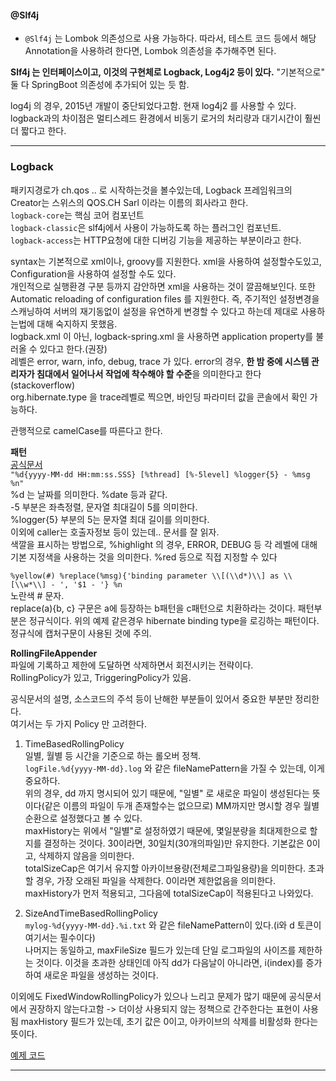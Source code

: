 
#### @Slf4j 

- `@Slf4j`  는 Lombok 의존성으로 사용 가능하다. 따라서, 테스트 코드 등에서 해당 Annotation을 사용하려 한다면, Lombok 의존성을 추가해주면 된다.

**Slf4j 는 인터페이스이고, 이것의 구현체로 Logback, Log4j2 등이 있다.**
"기본적으로" 둘 다 SpringBoot 의존성에 추가되어 있는 듯 함.

log4j 의 경우, 2015년 개발이 중단되었다고함. 현재 log4j2 를 사용할 수 있다. logback과의 차이점은 멀티스레드 환경에서 비동기 로거의 처리량과 대기시간이 훨씬 더 짧다고 한다.  

---
### Logback  
패키지경로가 ch.qos .. 로 시작하는것을 볼수있는데, Logback 프레임워크의 Creator는 스위스의 QOS.CH Sarl 이라는 이름의 회사라고 한다.  
`logback-core`는 핵심 코어 컴포넌트  
`logback-classic`은 slf4j에서 사용이 가능하도록 하는 플러그인 컴포넌트.  
`logback-access`는 HTTP요청에 대한 디버깅 기능을 제공하는 부분이라고 한다.  

syntax는 기본적으로 xml이나, groovy를 지원한다. xml을 사용하여 설정할수도있고, Configuration을 사용하여 설정할 수도 있다.  
개인적으로 실행환경 구분 등까지 감안하면 xml을 사용하는 것이 깔끔해보인다. 또한 Automatic reloading of configuration files 를 지원한다. 즉, 주기적인 설정변경을 스캐닝하여 서버의 재기동없이 설정을 유연하게 변경할 수 있다고 하는데 제대로 사용하는법에 대해 숙지하지 못했음.       
logback.xml 이 아닌, logback-spring.xml 을 사용하면 application property를 불러올 수 있다고 한다.(권장)  
레벨은 error, warn, info, debug, trace 가 있다. error의 경우, **한 밤 중에 시스템 관리자가 침대에서 일어나서 작업에 착수해야 할 수준**을 의미한다고 한다(stackoverflow)  
org.hibernate.type 을 trace레벨로 찍으면, 바인딩 파라미터 값을 콘솔에서 확인 가능하다.  

관행적으로 camelCase를 따른다고 한다.

**패턴**  
[공식문서](https://logback.qos.ch/manual/layouts.html)  
`"%d{yyyy-MM-dd HH:mm:ss.SSS} [%thread] [%-5level] %logger{5} - %msg %n"`  
%d 는 날짜를 의미한다. %date 등과 같다.  
-5 부분은 좌측정렬, 문자열 최대길이 5를 의미한다.   
%logger{5} 부분의 5는 문자열 최대 길이를 의미한다.  
이외에 caller는 호출자정보 등이 있는데.. 문서를 잘 읽자.  
색깔을 표시하는 방법으로, %highlight 의 경우, ERROR, DEBUG 등 각 레벨에 대해 기본 지정색을 사용하는 것을 의미한다. %red 등으로 직접 지정할 수 있다  

`%yellow(#) %replace(%msg){'binding parameter \\[(\\d*)\\] as \\[\\w*\\] - ', '$1 - '} %n`  
노란색 # 문자.  
replace(a){b, c} 구문은 a에 등장하는 b패턴을 c패턴으로 치환하라는 것이다. 패턴부분은 정규식이다. 위의 예제 같은경우 hibernate binding type을 로깅하는 패턴이다. 정규식에 캡처구문이 사용된 것에 주의.  

**RollingFileAppender**  
파일에 기록하고 제한에 도달하면 삭제하면서 회전시키는 전략이다.  
RollingPolicy가 있고, TriggeringPolicy가 있음.  

공식문서의 설명, 소스코드의 주석 등이 난해한 부분들이 있어서 중요한 부분만 정리한다.  
여기서는 두 가지 Policy 만 고려한다.   

1. TimeBasedRollingPolicy  
일별, 월별 등 시간을 기준으로 하는 롤오버 정책.  
`logFile.%d{yyyy-MM-dd}.log` 와 같은 fileNamePattern을 가질 수 있는데, 이게 중요하다.  
위의 경우, dd 까지 명시되어 있기 때문에, "일별" 로 새로운 파일이 생성된다는 뜻이다(같은 이름의 파일이 두개 존재할수는 없으므로) MM까지만 명시할 경우 월별순환으로 설정했다고 볼 수 있다.  
maxHistory는 위에서 "일별"로 설정하였기 때문에, 몇일분량을 최대제한으로 할지를 결정하는 것이다. 30이라면, 30일치(30개의파일)만 유지한다. 기본값은 0이고, 삭제하지 않음을 의미한다.    
totalSizeCap은 여기서 유지할 아카이브용량(전체로그파일용량)을 의미한다. 초과할 경우, 가장 오래된 파일을 삭제한다. 0이라면 제한없음을 의미한다.      
maxHistory가 먼저 적용되고, 그다음에 totalSizeCap이 적용된다고 나와있다.  

2. SizeAndTimeBasedRollingPolicy  
`mylog-%d{yyyy-MM-dd}.%i.txt` 와 같은 fileNamePattern이 있다.(i와 d 토큰이 여기서는 필수이다)  
나머지는 동일하고, maxFileSize 필드가 있는데 단일 로그파일의 사이즈를 제한하는 것이다. 이것을 초과한 상태인데 아직 dd가 다음날이 아니라면, i(index)를 증가하여 새로운 파일을 생성하는 것이다.  

이외에도 FixedWindowRollingPolicy가 있으나 느리고 문제가 많기 때문에 공식문서에서 권장하지 않는다고함 -> 더이상 사용되지 않는 정책으로 간주한다는 표현이 사용됨 
maxHistory 필드가 있는데, 초기 값은 0이고, 아카이브의 삭제를 비활성화 한다는 뜻이다. 



[예제 코드](Practice/examples/log-example/src/main/resources/logback-spring.xml)

---  

